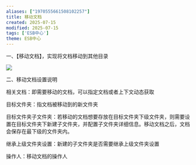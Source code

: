 ```yaml
---
aliases: ["1970555661508102257"]
title: 移动文档
created: 2025-07-15
modified: 2025-07-15
tags: ['ESB中心']
theme: ESB中心
---
```


一、【移动文档】，实现将文档移动到其他目录

![](e120c0a8d94e6d11e523f098140769c9.jpg)

二、移动文档设置说明

相关文档：即需要移动的文档，可以指定文档或者上下文动态获取

目标文件夹：指文档被移动到的新文件夹

目标文件夹子文件夹：若移动的文档想要存放在目标文件夹下级文件夹，则需要设置在目标文件夹下新建子文件夹，并配置子文件夹详细信息。移动文档之后，文档会保存在最下级的文件夹内。

继承上级文件夹设置：新建的子文件夹是否需要继承上级文件夹设置

操作人：移动文档的操作人